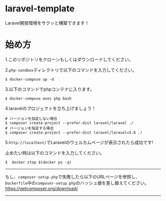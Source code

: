 # laravel-template
Laravel開発環境をサクッと構築できます！


# 始め方
1.このリポジトリをクローンもしくはダウンロードしてください。

2.`php-sandbox`ディレクトリで以下のコマンドを入力してください。
  ```
$ docker-compose up -d
  ```
  
3.以下のコマンドでphpコンテナに入ります。
```
$ docker-compose exec php bash
```

4.laravelのプロジェクトを立ち上げましょう！
```
# バージョンを指定しない場合
$ composer create-project --prefer-dist laravel/laravel ./
# バージョンを指定する場合
$ composer create-project --prefer-dist laravel/laravel=5.8 ./
```

5.`http://localhost/`でLaravelのウェルカムページが表示されたら成功です!

止めたい時は以下のコマンドを入力してください。
```
$  docker stop $(docker ps -q) 
```
---

もし、`composer-setup.php`で失敗したら以下のURLページを参照し、
`Dockerfile`中の`composer-setup.php`のハッシュ値を差し替えてください。
https://getcomposer.org/download/

---
